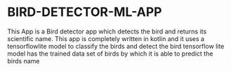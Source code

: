 # BIRD-DETECTOR-ML-APP
This App is a Bird detector app which detects the bird and returns its scientific name.
This app is completely written in kotlin and it uses a tensorflowlite model to classify the birds and detect the bird
tensorflow lite model has the trained data set of birds by which it is able to predict the birds name 
